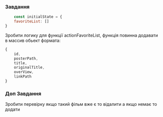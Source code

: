 ### Завдання

```js
    const initialState = {
	favoriteList: []
}
```

Зробити логику для функції actionFavoriteList, функція повинна додавати в массив обьект формата:

```js
{
	id,
	posterPath,
    title,
    originalTitle, 
    overView, 
    linkPath
}
```

### Доп Завдання
Зробити перевірку якщо такий фільм вже є то відалити а якщо немає то додати